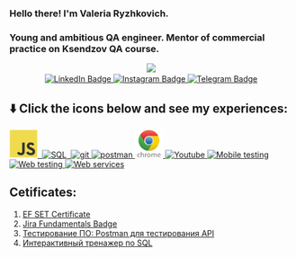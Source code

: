 ### Hello there! I'm Valeria Ryzhkovich.
### Young and ambitious QA engineer. Mentor of commercial practice on Ksendzov QA course.
<div id="header" align="center">
  <img src="https://media.giphy.com/media/LPgFwCQg4HQBvPihcn/giphy.gif" width="300"/>
</div>
<div id="badges" align="center">
  <a href="https://www.linkedin.com/in/valeria-ryzhkovich-08b838230">
     <img src="https://img.shields.io/badge/LinkedIn-blue?style=for-the-badge&logo=linkedin&logoColor=white" alt="LinkedIn Badge"/>
  </a>
  <a href="https://instagram.com/ryzhkovich.valeria">
     <img src="https://img.shields.io/badge/Instagram-red?style=for-the-badge&logo=instagram&logoColor=white" alt="Instagram Badge"/>
  </a> 
  <a href="https://t.me/v_ryzhkovich">
     <img src="https://img.shields.io/badge/Telegram-blue?style=for-the-badge&logo=telegram&logoColor=white" alt="Telegram Badge"/>
  </a>
</div>

##  ⬇️ Click the icons below and see my experiences: 
<div>
  <a href="https://github.com/ValeryiaRyzhkovich/Homeworks/tree/main/JavaScript">
    <img src="https://github.com/devicons/devicon/blob/master/icons/javascript/javascript-original.svg" title="JavaScript" alt="JavaScript" width="50" height="50"/>&nbsp;
  </a>
  
  <a href="https://github.com/ValeryiaRyzhkovich/Homeworks/tree/main/SQL">
    <img src="https://cdn.icon-icons.com/icons2/273/PNG/256/icon_sql_256_30046.png" title="SQL" alt="SQL" width="50" height="50"/>&nbsp;
  </a>
  
  <a href="https://github.com/ValeryiaRyzhkovich/Homeworks/tree/main/Bash">
    <img src="https://cdn.icon-icons.com/icons2/2415/PNG/512/git_plain_logo_icon_146507.png" title="git" alt="git" width="50" height="50")/>
  </a>
  
  <a href="https://github.com/ValeryiaRyzhkovich/Homeworks/tree/main/Postman">
      <img src="https://www.vectorlogo.zone/logos/getpostman/getpostman-icon.svg" alt="postman" width="50" height="50"/>
  </a>
  
  <a href="https://drive.google.com/file/d/1JtfNjqJQIyNzbGm7Aew1bXxVEkefyyh8/view?usp=share_link">
      <img src="https://github.com/devicons/devicon/blob/master/icons/chrome/chrome-original-wordmark.svg" title="Chrome" alt="Chrome" width="50" height="50"/>
  </a>
  
  <a href="https://github.com/ValeryiaRyzhkovich/Homeworks/blob/main/Software%20testing%20conference/conference.md">
      <img src="https://cdn.icon-icons.com/icons2/1011/PNG/64/YouTube_icon-icons.com_75725.png" title="Youtube" alt="Youtube" width="50" height="50"/>
  </a>
  
   <a href="https://github.com/ValeryiaRyzhkovich/Homeworks/tree/main/Mobile%20Apps%20testing">
      <img src="https://cdn.icon-icons.com/icons2/72/PNG/256/mobile_phone_14388.png" title="Mobile testing" alt="Mobile testing" width="50" height="50"/>
  </a>
  
  <a href="https://github.com/ValeryiaRyzhkovich/Homeworks/tree/main/Web%20testing">
      <img src="https://cdn.icon-icons.com/icons2/1860/PNG/512/codinghtml_118066.png" title="Web testing" alt="Web testing" width="50" height="50"/>
  </a>

  <a href="https://github.com/ValeryiaRyzhkovich/Homeworks/tree/main/Web%20Services">
      <img src="https://cdn.icon-icons.com/icons2/534/PNG/512/data-servers_icon-icons.com_52838.png" title="Web services" alt="Web services" width="50" height="50"/>
  </a>
</div>



## Cetificates:
1. [EF SET Certificate](https://www.efset.org/cert/VTdVmZ)
2. [Jira Fundamentals Badge](https://university.atlassian.com/student/award/W587uunihQ2u9F2LbbiSBWpF)
3. [Тестирование ПО: Postman для тестирования API](https://stepik.org/cert/1764972)
4. [Интерактивный тренажер по SQL](https://stepik.org/cert/1961909)

<!---
ValeryiaRyzhkovich/ValeryiaRyzhkovich is a ✨ special ✨ repository because its `README.md` (this file) appears on your GitHub profile.
You can click the Preview link to take a look at your changes.
--->
